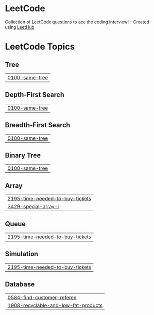 # LeetCode
Collection of LeetCode questions to ace the coding interview! - Created using [LeetHub](https://github.com/QasimWani/LeetHub)

<!---LeetCode Topics Start-->
# LeetCode Topics
## Tree
|  |
| ------- |
| [0100-same-tree](https://github.com/godjihye/LeetCode-swift/tree/master/0100-same-tree) |
## Depth-First Search
|  |
| ------- |
| [0100-same-tree](https://github.com/godjihye/LeetCode-swift/tree/master/0100-same-tree) |
## Breadth-First Search
|  |
| ------- |
| [0100-same-tree](https://github.com/godjihye/LeetCode-swift/tree/master/0100-same-tree) |
## Binary Tree
|  |
| ------- |
| [0100-same-tree](https://github.com/godjihye/LeetCode-swift/tree/master/0100-same-tree) |
## Array
|  |
| ------- |
| [2195-time-needed-to-buy-tickets](https://github.com/godjihye/LeetCode-swift/tree/master/2195-time-needed-to-buy-tickets) |
| [3429-special-array-i](https://github.com/godjihye/LeetCode-swift/tree/master/3429-special-array-i) |
## Queue
|  |
| ------- |
| [2195-time-needed-to-buy-tickets](https://github.com/godjihye/LeetCode-swift/tree/master/2195-time-needed-to-buy-tickets) |
## Simulation
|  |
| ------- |
| [2195-time-needed-to-buy-tickets](https://github.com/godjihye/LeetCode-swift/tree/master/2195-time-needed-to-buy-tickets) |
## Database
|  |
| ------- |
| [0584-find-customer-referee](https://github.com/godjihye/LeetCode-swift/tree/master/0584-find-customer-referee) |
| [1908-recyclable-and-low-fat-products](https://github.com/godjihye/LeetCode-swift/tree/master/1908-recyclable-and-low-fat-products) |
<!---LeetCode Topics End-->
